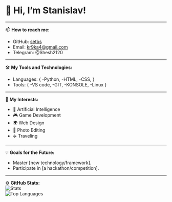 # 👋 Hi, I’m Stanislav!  
---

📫 **How to reach me:**  
- GitHub: [setbs](https://github.com/setbs)  
- Email: kr9ka4@gmail.com
- Telegram: @Shesh2120  

---

🛠️ **My Tools and Technologies:**  
- Languages: {
    -Python,
    -HTML,
    -CSS,
  }  
- Tools: {
    -VS code,
    -GIT,
    -KONSOLE,
    -Linux
  } 

---

🌟 **My Interests:**  
- 🤖 Artificial Intelligence  
- 🎮 Game Development  
- 🌍 Web Design  
- 📸 Photo Editing  
- ✈️ Traveling  

---

💡 **Goals for the Future:**  
- Master [new technology/framework].  
- Participate in [a hackathon/competition].  
  

---

⚙️ **GitHub Stats:**  
![Stats](https://github-readme-stats.vercel.app/api?username=setbs&show_icons=true&theme=radical)  
![Top Languages](https://github-readme-stats.vercel.app/api/top-langs/?username=setbs&layout=compact&theme=radical)  
